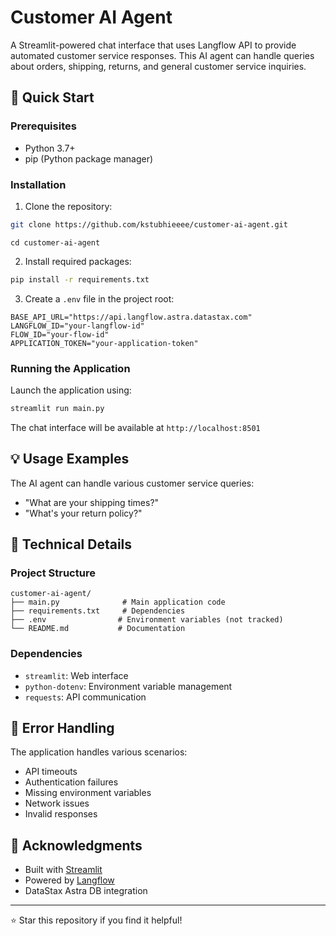 # Customer AI Agent

A Streamlit-powered chat interface that uses Langflow API to provide automated customer service responses. This AI agent can handle queries about orders, shipping, returns, and general customer service inquiries.

## 🚀 Quick Start

### Prerequisites

- Python 3.7+
- pip (Python package manager)

### Installation

1. Clone the repository:

```bash
git clone https://github.com/kstubhieeee/customer-ai-agent.git
```

```
cd customer-ai-agent
```

2. Install required packages:

```bash
pip install -r requirements.txt
```

3. Create a `.env` file in the project root:

```env
BASE_API_URL="https://api.langflow.astra.datastax.com"
LANGFLOW_ID="your-langflow-id"
FLOW_ID="your-flow-id"
APPLICATION_TOKEN="your-application-token"
```

### Running the Application

Launch the application using:

```bash
streamlit run main.py
```

The chat interface will be available at `http://localhost:8501`

## 💡 Usage Examples

The AI agent can handle various customer service queries:

- "What are your shipping times?"
- "What's your return policy?"

## 🔧 Technical Details

### Project Structure

```
customer-ai-agent/
├── main.py              # Main application code
├── requirements.txt     # Dependencies
├── .env                # Environment variables (not tracked)
└── README.md           # Documentation
```

### Dependencies

- `streamlit`: Web interface
- `python-dotenv`: Environment variable management
- `requests`: API communication

## 🐛 Error Handling

The application handles various scenarios:

- API timeouts
- Authentication failures
- Missing environment variables
- Network issues
- Invalid responses

## 🙏 Acknowledgments

- Built with [Streamlit](https://streamlit.io/)
- Powered by [Langflow](https://langflow.org/)
- DataStax Astra DB integration

---

⭐ Star this repository if you find it helpful!
